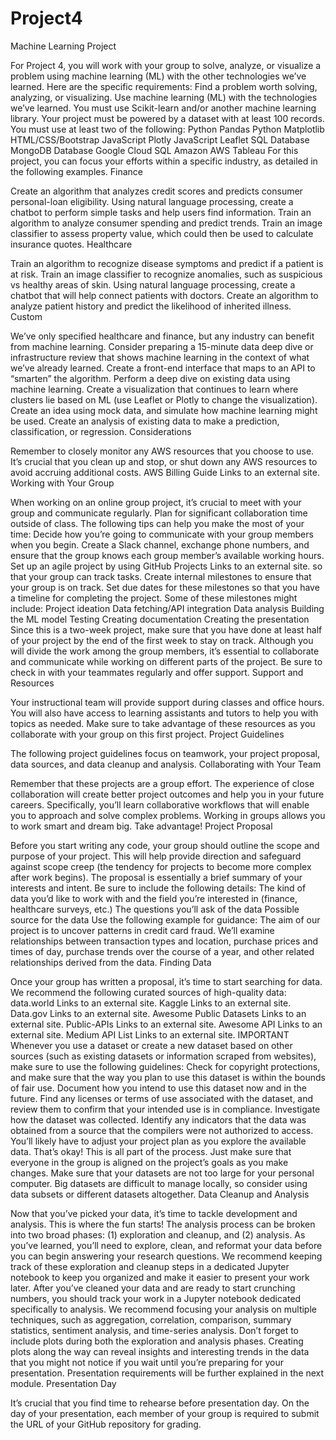 # Project4
Machine Learning Project

For Project 4, you will work with your group to solve, analyze, or visualize a problem using machine learning (ML) with the other technologies we’ve learned. Here are the specific requirements:
Find a problem worth solving, analyzing, or visualizing.
Use machine learning (ML) with the technologies we’ve learned.
You must use Scikit-learn and/or another machine learning library.
Your project must be powered by a dataset with at least 100 records.
You must use at least two of the following:
Python Pandas
Python Matplotlib
HTML/CSS/Bootstrap
JavaScript Plotly
JavaScript Leaflet
SQL Database
MongoDB Database
Google Cloud SQL
Amazon AWS
Tableau
For this project, you can focus your efforts within a specific industry, as detailed in the following examples.
Finance

Create an algorithm that analyzes credit scores and predicts consumer personal-loan eligibility.
Using natural language processing, create a chatbot to perform simple tasks and help users find information.
Train an algorithm to analyze consumer spending and predict trends.
Train an image classifier to assess property value, which could then be used to calculate insurance quotes.
Healthcare

Train an algorithm to recognize disease symptoms and predict if a patient is at risk.
Train an image classifier to recognize anomalies, such as suspicious vs healthy areas of skin.
Using natural language processing, create a chatbot that will help connect patients with doctors.
Create an algorithm to analyze patient history and predict the likelihood of inherited illness.
Custom

We’ve only specified healthcare and finance, but any industry can benefit from machine learning. Consider preparing a 15-minute data deep dive or infrastructure review that shows machine learning in the context of what we’ve already learned.
Create a front-end interface that maps to an API to “smarten” the algorithm.
Perform a deep dive on existing data using machine learning.
Create a visualization that continues to learn where clusters lie based on ML (use Leaflet or Plotly to change the visualization).
Create an idea using mock data, and simulate how machine learning might be used.
Create an analysis of existing data to make a prediction, classification, or regression.
Considerations

Remember to closely monitor any AWS resources that you choose to use. It’s crucial that you clean up and stop, or shut down any AWS resources to avoid accruing additional costs.
AWS Billing Guide Links to an external site.
Working with Your Group

When working on an online group project, it’s crucial to meet with your group and communicate regularly. Plan for significant collaboration time outside of class. The following tips can help you make the most of your time:
Decide how you’re going to communicate with your group members when you begin. Create a Slack channel, exchange phone numbers, and ensure that the group knows each group member’s available working hours.
Set up an agile project by using GitHub Projects Links to an external site. so that your group can track tasks.
Create internal milestones to ensure that your group is on track. Set due dates for these milestones so that you have a timeline for completing the project. Some of these milestones might include:
Project ideation
Data fetching/API integration
Data analysis
Building the ML model
Testing
Creating documentation
Creating the presentation
Since this is a two-week project, make sure that you have done at least half of your project by the end of the first week to stay on track.
Although you will divide the work among the group members, it’s essential to collaborate and communicate while working on different parts of the project. Be sure to check in with your teammates regularly and offer support.
Support and Resources

Your instructional team will provide support during classes and office hours. You will also have access to learning assistants and tutors to help you with topics as needed. Make sure to take advantage of these resources as you collaborate with your group on this first project.
Project Guidelines

The following project guidelines focus on teamwork, your project proposal, data sources, and data cleanup and analysis.
Collaborating with Your Team

Remember that these projects are a group effort. The experience of close collaboration will create better project outcomes and help you in your future careers. Specifically, you’ll learn collaborative workflows that will enable you to approach and solve complex problems. Working in groups allows you to work smart and dream big. Take advantage!
Project Proposal

Before you start writing any code, your group should outline the scope and purpose of your project. This will help provide direction and safeguard against scope creep (the tendency for projects to become more complex after work begins).
The proposal is essentially a brief summary of your interests and intent. Be sure to include the following details:
The kind of data you’d like to work with and the field you’re interested in (finance, healthcare surveys, etc.)
The questions you’ll ask of the data
Possible source for the data
Use the following example for guidance:
The aim of our project is to uncover patterns in credit card fraud. We’ll examine relationships between transaction types and location, purchase prices and times of day, purchase trends over the course of a year, and other related relationships derived from the data.
Finding Data

Once your group has written a proposal, it’s time to start searching for data. We recommend the following curated sources of high-quality data:
data.world Links to an external site.
Kaggle Links to an external site.
Data.gov Links to an external site.
Awesome Public Datasets Links to an external site.
Public-APIs Links to an external site.
Awesome API Links to an external site.
Medium API List Links to an external site.
IMPORTANT
Whenever you use a dataset or create a new dataset based on other sources (such as existing datasets or information scraped from websites), make sure to use the following guidelines:
Check for copyright protections, and make sure that the way you plan to use this dataset is within the bounds of fair use.
Document how you intend to use this dataset now and in the future. Find any licenses or terms of use associated with the dataset, and review them to confirm that your intended use is in compliance.
Investigate how the dataset was collected. Identify any indicators that the data was obtained from a source that the compilers were not authorized to access.
You’ll likely have to adjust your project plan as you explore the available data. That’s okay! This is all part of the process. Just make sure that everyone in the group is aligned on the project’s goals as you make changes.
Make sure that your datasets are not too large for your personal computer. Big datasets are difficult to manage locally, so consider using data subsets or different datasets altogether.
Data Cleanup and Analysis

Now that you’ve picked your data, it’s time to tackle development and analysis. This is where the fun starts!
The analysis process can be broken into two broad phases: (1) exploration and cleanup, and (2) analysis.
As you’ve learned, you’ll need to explore, clean, and reformat your data before you can begin answering your research questions. We recommend keeping track of these exploration and cleanup steps in a dedicated Jupyter notebook to keep you organized and make it easier to present your work later.
After you’ve cleaned your data and are ready to start crunching numbers, you should track your work in a Jupyter notebook dedicated specifically to analysis. We recommend focusing your analysis on multiple techniques, such as aggregation, correlation, comparison, summary statistics, sentiment analysis, and time-series analysis. Don’t forget to include plots during both the exploration and analysis phases. Creating plots along the way can reveal insights and interesting trends in the data that you might not notice if you wait until you’re preparing for your presentation. Presentation requirements will be further explained in the next module.
Presentation Day

It’s crucial that you find time to rehearse before presentation day.
On the day of your presentation, each member of your group is required to submit the URL of your GitHub repository for grading.


